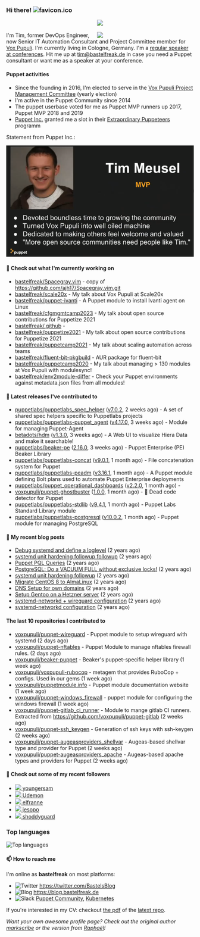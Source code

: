### Hi there! ![favicon.ico](https://raw.githubusercontent.com/bastelfreak/bastelfreak/master/favicon.ico)

<p align="center">
  <a href="https://github.com/ryo-ma/github-profile-trophy"><img src="https://github-profile-trophy.vercel.app/?username=bastelfreak&theme=darkhub&margin-w=15&margin-h=15&no-frame=true&column=5"/></a>
</p>

<img align="right" src="https://avatars.githubusercontent.com/bastelfreak" width="260">

I'm Tim, former DevOps Engineer, now Senior IT Automation Consultant and Project
Committee member for [Vox Pupuli](https://voxpupuli.org).
I'm currently living in Cologne, Germany. I'm a
[regular speaker at conferences](https://github.com/bastelfreak/talks#collection-of-talks-proposals-and-related-stuff).
Hit me up at [tim@bastelfreak.de](mailto:tim@bastelfeak.de) in case you need a
Puppet consultant or want me as a speaker at your conference.

#### Puppet activities

* Since the founding in 2016, I'm elected to serve in the [Vox Pupuli Project Management Committee](https://voxpupuli.org/blog/2016/10/12/pmc-election-results/) (yearly election)
* I'm active in the Puppet Community since 2014
* The puppet userbase voted for me as Puppet MVP runners up 2017, Puppet MVP 2018 and 2019
* [Puppet Inc.](https://puppet.com) granted me a slot in their [Extraordinary Puppeteers](https://puppet-champions.github.io/profiles.html) programm

Statement from Puppet Inc.:

![mvp statement](https://raw.githubusercontent.com/bastelfreak/bastelfreak/master/MVP.png)

#### 🌱 Check out what I'm currently working on


- [bastelfreak/Spacegray.vim](https://github.com/bastelfreak/Spacegray.vim) - copy of https://github.com/ajh17/Spacegray.vim.git
- [bastelfreak/scale20x](https://github.com/bastelfreak/scale20x) - My talk about Vox Pupuli at Scale20x
- [bastelfreak/puppet-ivanti](https://github.com/bastelfreak/puppet-ivanti) - A Puppet module to install Ivanti agent on Linux
- [bastelfreak/cfgmgmtcamp2023](https://github.com/bastelfreak/cfgmgmtcamp2023) - My talk about open source contributions for Puppetize 2021
- [bastelfreak/.github](https://github.com/bastelfreak/.github) - 
- [bastelfreak/puppetize2021](https://github.com/bastelfreak/puppetize2021) - My talk about open source contributions for Puppetize 2021
- [bastelfreak/puppetcamp2021](https://github.com/bastelfreak/puppetcamp2021) - My talk about scaling automation across teams
- [bastelfreak/fluent-bit-pkgbuild](https://github.com/bastelfreak/fluent-bit-pkgbuild) - AUR package for fluent-bit
- [bastelfreak/puppetcamp2020](https://github.com/bastelfreak/puppetcamp2020) - My talk about managing &gt; 130 modules at Vox Pupuli with modulesync!
- [bastelfreak/env2module-differ](https://github.com/bastelfreak/env2module-differ) - Check your Puppet environments against metadata.json files from all modules!

#### 🔭 Latest releases I've contributed to


- [puppetlabs/puppetlabs_spec_helper](https://github.com/puppetlabs/puppetlabs_spec_helper) ([v7.0.2](https://github.com/puppetlabs/puppetlabs_spec_helper/releases/tag/v7.0.2), 2 weeks ago) - A set of shared spec helpers specific to Puppetlabs projects
- [puppetlabs/puppetlabs-puppet_agent](https://github.com/puppetlabs/puppetlabs-puppet_agent) ([v4.17.0](https://github.com/puppetlabs/puppetlabs-puppet_agent/releases/tag/v4.17.0), 3 weeks ago) - Module for managing Puppet-Agent
- [betadots/hdm](https://github.com/betadots/hdm) ([v1.3.0](https://github.com/betadots/hdm/releases/tag/v1.3.0), 3 weeks ago) - A Web UI to visualize Hiera Data and make it searchable!
- [puppetlabs/beaker-pe](https://github.com/puppetlabs/beaker-pe) ([2.16.0](https://github.com/puppetlabs/beaker-pe/releases/tag/2.16.0), 3 weeks ago) - Puppet Enterprise (PE) Beaker Library
- [puppetlabs/puppetlabs-concat](https://github.com/puppetlabs/puppetlabs-concat) ([v9.0.1](https://github.com/puppetlabs/puppetlabs-concat/releases/tag/v9.0.1), 1 month ago) - File concatenation system for Puppet
- [puppetlabs/puppetlabs-peadm](https://github.com/puppetlabs/puppetlabs-peadm) ([v3.16.1](https://github.com/puppetlabs/puppetlabs-peadm/releases/tag/v3.16.1), 1 month ago) - A Puppet module defining Bolt plans used to automate Puppet Enterprise deployments
- [puppetlabs/puppet_operational_dashboards](https://github.com/puppetlabs/puppet_operational_dashboards) ([v2.2.0](https://github.com/puppetlabs/puppet_operational_dashboards/releases/tag/v2.2.0), 1 month ago) - 
- [voxpupuli/puppet-ghostbuster](https://github.com/voxpupuli/puppet-ghostbuster) ([1.0.0](https://github.com/voxpupuli/puppet-ghostbuster/releases/tag/1.0.0), 1 month ago) - 👻 Dead code detector for Puppet
- [puppetlabs/puppetlabs-stdlib](https://github.com/puppetlabs/puppetlabs-stdlib) ([v9.4.1](https://github.com/puppetlabs/puppetlabs-stdlib/releases/tag/v9.4.1), 1 month ago) - Puppet Labs Standard Library module
- [puppetlabs/puppetlabs-postgresql](https://github.com/puppetlabs/puppetlabs-postgresql) ([v10.0.2](https://github.com/puppetlabs/puppetlabs-postgresql/releases/tag/v10.0.2), 1 month ago) - Puppet module for managing PostgreSQL

#### 📜 My recent blog posts


- [Debug systemd and define a loglevel](https://blog.bastelfreak.de/2022/02/debug-systemd-and-define-a-loglevel/) (2 years ago)
- [systemd unit hardening followup followup](https://blog.bastelfreak.de/2022/01/systemd-unit-hardening-followup-followup/) (2 years ago)
- [Puppet PQL Queries](https://blog.bastelfreak.de/2022/01/puppet-pql-queries/) (2 years ago)
- [PostgreSQL: Do a VACUUM FULL without exclusive locks!](https://blog.bastelfreak.de/2022/01/postgresql-do-a-vacuum-full-without-exclusive-locks/) (2 years ago)
- [systemd unit hardening followup](https://blog.bastelfreak.de/2022/01/systemd-unit-hardening-followup/) (2 years ago)
- [Migrate CentOS 8 to AlmaLinux](https://blog.bastelfreak.de/2022/01/migrate-centos-8-to-almalinux/) (2 years ago)
- [DNS Setup for own domains](https://blog.bastelfreak.de/2022/01/dns-setup-for-own-domains/) (2 years ago)
- [Setup Gentoo on a Hetzner server](https://blog.bastelfreak.de/2022/01/setup-gentoo-on-a-hetzner-server/) (2 years ago)
- [systemd-networkd &#43; wireguard configuration](https://blog.bastelfreak.de/2022/01/systemd-networkd-wireguard-configuration/) (2 years ago)
- [systemd-networkd configuration](https://blog.bastelfreak.de/2022/01/systemd-networkd-configuration/) (2 years ago)

#### The last 10 repositories I contributed to


- [voxpupuli/puppet-wireguard](https://github.com/voxpupuli/puppet-wireguard) - Puppet module to setup wireguard with systemd (2 days ago)
- [voxpupuli/puppet-nftables](https://github.com/voxpupuli/puppet-nftables) - Puppet Module to manage nftables firewall rules. (2 days ago)
- [voxpupuli/beaker-puppet](https://github.com/voxpupuli/beaker-puppet) - Beaker&#39;s puppet-specific helper library (1 week ago)
- [voxpupuli/voxpupuli-rubocop](https://github.com/voxpupuli/voxpupuli-rubocop) - metagem that provides RuboCop &#43; configs. Used in our gems (1 week ago)
- [voxpupuli/puppetmodule.info](https://github.com/voxpupuli/puppetmodule.info) - Puppet module documentation website (1 week ago)
- [voxpupuli/puppet-windows_firewall](https://github.com/voxpupuli/puppet-windows_firewall) - puppet module for configuring the windows firewall (1 week ago)
- [voxpupuli/puppet-gitlab_ci_runner](https://github.com/voxpupuli/puppet-gitlab_ci_runner) - Module to mange gitlab CI runners. Extracted from https://github.com/voxpupuli/puppet-gitlab (2 weeks ago)
- [voxpupuli/puppet-ssh_keygen](https://github.com/voxpupuli/puppet-ssh_keygen) - Generation of ssh keys with ssh-keygen (2 weeks ago)
- [voxpupuli/puppet-augeasproviders_shellvar](https://github.com/voxpupuli/puppet-augeasproviders_shellvar) - Augeas-based shellvar type and provider for Puppet (2 weeks ago)
- [voxpupuli/puppet-augeasproviders_apache](https://github.com/voxpupuli/puppet-augeasproviders_apache) - Augeas-based apache types and providers for Puppet  (2 weeks ago)

#### 👥 Check out some of my recent followers


- [<img src="https://avatars.githubusercontent.com/u/134760355?v=4" height="20"/> youngersam](https://github.com/youngersam)
- [<img src="https://avatars.githubusercontent.com/u/34432112?v=4" height="20"/> Udemon](https://github.com/Udemon)
- [<img src="https://avatars.githubusercontent.com/u/861038?v=4" height="20"/> elfranne](https://github.com/elfranne)
- [<img src="https://avatars.githubusercontent.com/u/11245819?u=a9f747e75437564ebd0cba9931aabc72120fdb7a&amp;v=4" height="20"/> jesopo](https://github.com/jesopo)
- [<img src="https://avatars.githubusercontent.com/u/42909235?u=5034a9d95fec27c8cc4f3cbcf3ead125f61187ad&amp;v=4" height="20"/> shoddyguard](https://github.com/shoddyguard)

### Top languages

![Top languages](https://github-readme-stats.vercel.app/api/top-langs/?username=bastelfreak&hide_title=true)

#### 📫 How to reach me

I'm online as **bastelfreak** on most platforms:

- <img src="https://raw.githubusercontent.com/FortAwesome/Font-Awesome/master/svgs/brands/twitter.svg" width="20" alt="Twitter" /> https://twitter.com/BastelsBlog
- <img src="https://raw.githubusercontent.com/FortAwesome/Font-Awesome/master/svgs/brands/wordpress.svg" width="20" alt="Blog" /> https://blog.bastelfreak.de
- <img src="https://raw.githubusercontent.com/FortAwesome/Font-Awesome/master/svgs/brands/slack.svg" width="20" alt="Slack" /> [Puppet Community](https://slack.puppet.com/), [Kubernetes](https://slack.k8s.io/)

If you're interested in my CV: checkout [the pdf](https://github.com/bastelfreak/cv/raw/master/content-en.pdf) of the [latext repo](https://github.com/bastelfreak/cv#readme).

*Want your own awesome profile page? Check out the original author [markscribe](https://github.com/muesli/markscribe) or the version from [Raphaël](https://github.com/raphink/raphink#hi-there-)!*

